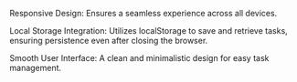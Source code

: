 Responsive Design: Ensures a seamless experience across all devices.

Local Storage Integration: Utilizes localStorage to save and retrieve tasks, ensuring persistence even after closing the browser.

Smooth User Interface: A clean and minimalistic design for easy task management.
